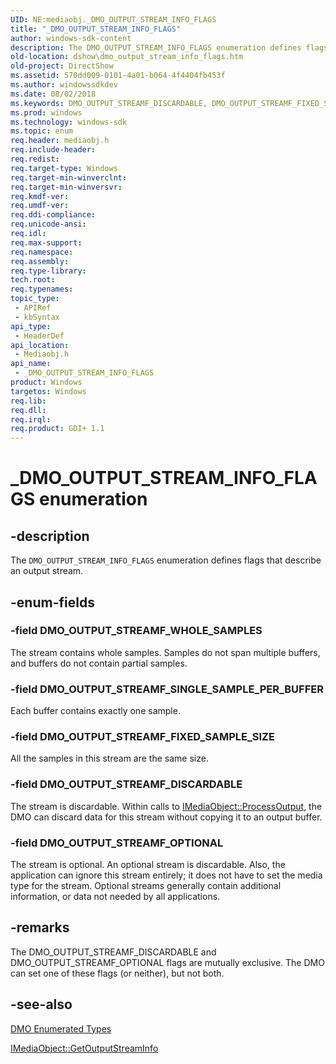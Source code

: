 ```yaml
---
UID: NE:mediaobj._DMO_OUTPUT_STREAM_INFO_FLAGS
title: "_DMO_OUTPUT_STREAM_INFO_FLAGS"
author: windows-sdk-content
description: The DMO_OUTPUT_STREAM_INFO_FLAGS enumeration defines flags that describe an output stream.
old-location: dshow\dmo_output_stream_info_flags.htm
old-project: DirectShow
ms.assetid: 570dd009-0101-4a01-b064-4f4404fb453f
ms.author: windowssdkdev
ms.date: 08/02/2018
ms.keywords: DMO_OUTPUT_STREAMF_DISCARDABLE, DMO_OUTPUT_STREAMF_FIXED_SAMPLE_SIZE, DMO_OUTPUT_STREAMF_OPTIONAL, DMO_OUTPUT_STREAMF_SINGLE_SAMPLE_PER_BUFFER, DMO_OUTPUT_STREAMF_WHOLE_SAMPLES, DMO_OUTPUT_STREAM_INFO_FLAGS , DMO_OUTPUT_STREAM_INFO_FLAGSEnumeration, _DMO_OUTPUT_STREAM_INFO_FLAGS, _DMO_OUTPUT_STREAM_INFO_FLAGS enumeration [DirectShow], dshow.dmo_output_stream_info_flags, mediaobj/DMO_OUTPUT_STREAMF_DISCARDABLE, mediaobj/DMO_OUTPUT_STREAMF_FIXED_SAMPLE_SIZE, mediaobj/DMO_OUTPUT_STREAMF_OPTIONAL, mediaobj/DMO_OUTPUT_STREAMF_SINGLE_SAMPLE_PER_BUFFER, mediaobj/DMO_OUTPUT_STREAMF_WHOLE_SAMPLES, mediaobj/_DMO_OUTPUT_STREAM_INFO_FLAGS
ms.prod: windows
ms.technology: windows-sdk
ms.topic: enum
req.header: mediaobj.h
req.include-header: 
req.redist: 
req.target-type: Windows
req.target-min-winverclnt: 
req.target-min-winversvr: 
req.kmdf-ver: 
req.umdf-ver: 
req.ddi-compliance: 
req.unicode-ansi: 
req.idl: 
req.max-support: 
req.namespace: 
req.assembly: 
req.type-library: 
tech.root: 
req.typenames: 
topic_type:
 - APIRef
 - kbSyntax
api_type:
 - HeaderDef
api_location:
 - Mediaobj.h
api_name:
 - _DMO_OUTPUT_STREAM_INFO_FLAGS
product: Windows
targetos: Windows
req.lib: 
req.dll: 
req.irql: 
req.product: GDI+ 1.1
---
```


# _DMO_OUTPUT_STREAM_INFO_FLAGS enumeration


## -description



The <code>DMO_OUTPUT_STREAM_INFO_FLAGS</code> enumeration defines flags that describe an output stream.




## -enum-fields




### -field DMO_OUTPUT_STREAMF_WHOLE_SAMPLES

The stream contains whole samples. Samples do not span multiple buffers, and buffers do not contain partial samples.


### -field DMO_OUTPUT_STREAMF_SINGLE_SAMPLE_PER_BUFFER

Each buffer contains exactly one sample.


### -field DMO_OUTPUT_STREAMF_FIXED_SAMPLE_SIZE

All the samples in this stream are the same size.


### -field DMO_OUTPUT_STREAMF_DISCARDABLE

The stream is discardable. Within calls to <a href="https://msdn.microsoft.com/1a3b1192-f1e9-4f04-b543-d38692502b8e">IMediaObject::ProcessOutput</a>, the DMO can discard data for this stream without copying it to an output buffer.


### -field DMO_OUTPUT_STREAMF_OPTIONAL

The stream is optional. An optional stream is discardable. Also, the application can ignore this stream entirely; it does not have to set the media type for the stream. Optional streams generally contain additional information, or data not needed by all applications.


## -remarks



The DMO_OUTPUT_STREAMF_DISCARDABLE and DMO_OUTPUT_STREAMF_OPTIONAL flags are mutually exclusive. The DMO can set one of these flags (or neither), but not both.




## -see-also




<a href="https://msdn.microsoft.com/5d60c902-5fb0-419b-b54d-5e3b543c5df8">DMO Enumerated Types</a>



<a href="https://msdn.microsoft.com/a21e9943-4aaf-4f0e-a92a-5fcd551fe7e1">IMediaObject::GetOutputStreamInfo</a>
 

 

